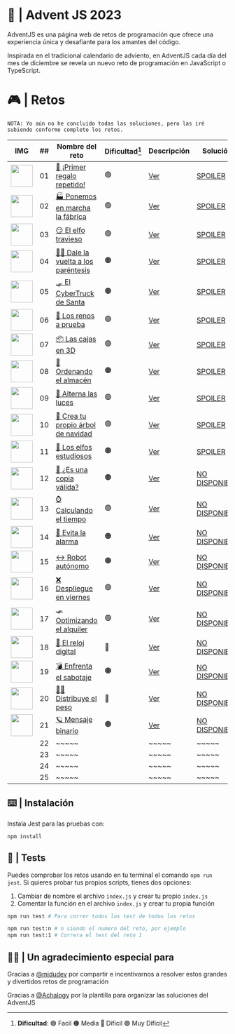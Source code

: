 # 🌟 | Advent JS 2023

AdventJS es una página web de retos de programación que ofrece una experiencia única y desafiante para los amantes del código.

Inspirada en el tradicional calendario de adviento, en AdventJS cada día del mes de diciembre se revela un nuevo reto de programación en JavaScript o TypeScript.

# 🎮 | Retos

```
NOTA: Yo aún no he concluido todas las soluciones, pero las iré subiendo conforme complete los retos.
```

| IMG                                                                                               | ##  | Nombre del reto                                                                  | Dificultad[^1] | Descripción                                                                                           | Solución                                                                                                |
| ------------------------------------------------------------------------------------------------- | :-: | -------------------------------------------------------------------------------- | -------------- | ----------------------------------------------------------------------------------------------------- | ------------------------------------------------------------------------------------------------------- |
| <img src="y" width="50" style="object-fit: contain;" />                                           | 01  | [🎁 ¡Primer regalo repetido!](https://adventjs.dev/es/challenges/2023/1)            | 🟢             | [Ver](https://github.com/CarlosUlisesOchoa/advent-js-2023/blob/main/challenges/challenge-1/README.md)    | [SPOILER](https://github.com/CarlosUlisesOchoa/advent-js-2023/blob/main/challenges/challenge-1/main.ts)   |
| <img src="https://adventjs.dev/challenges-2023/2.png" width="50" style="object-fit: contain;" />  | 02  | [🏭 Ponemos en marcha la fábrica](https://adventjs.dev/es/challenges/2023/2)        | 🟢             | [Ver](https://github.com/CarlosUlisesOchoa/advent-js-2023/blob/main/challenges/challenge-2/README.md)    | [SPOILER](https://github.com/CarlosUlisesOchoa/advent-js-2023/blob/main/challenges/challenge-2/main.ts)   |
| <img src="https://adventjs.dev/challenges-2023/3.png" width="50" style="object-fit: contain;" />  | 03  | [😏 El elfo travieso](https://adventjs.dev/es/challenges/2023/3)                    | 🟢             | [Ver](https://github.com/CarlosUlisesOchoa/advent-js-2023/blob/main/challenges/challenge-3/README.md)    | [SPOILER](https://github.com/CarlosUlisesOchoa/advent-js-2023/blob/main/challenges/challenge-3/main.ts)   |
| <img src="https://adventjs.dev/challenges-2023/4.png" width="50" style="object-fit: contain;" />  | 04  | [😵‍💫 Dale la vuelta a los paréntesis](https://adventjs.dev/es/challenges/2023/4)     | 🟠             | [Ver](https://github.com/CarlosUlisesOchoa/advent-js-2023/blob/main/challenges/challenge-4/README.md)    | [SPOILER](https://github.com/CarlosUlisesOchoa/advent-js-2023/blob/main/challenges/challenge-4/main.ts)   |
| <img src="https://adventjs.dev/challenges-2023/5.png" width="50" style="object-fit: contain;" />  | 05  | [🛷 El CyberTruck de Santa](https://adventjs.dev/es/challenges/2023/5)              | 🟠             | [Ver](https://github.com/CarlosUlisesOchoa/advent-js-2023/blob/main/challenges/challenge-5/README.md)    | [SPOILER](https://github.com/CarlosUlisesOchoa/advent-js-2023/blob/main/challenges/challenge-5/main.ts)   |
| <img src="https://adventjs.dev/challenges-2023/6.png" width="50" style="object-fit: contain;" />  | 06  | [🦌 Los renos a prueba](https://adventjs.dev/es/challenges/2023/6)                  | 🟢             | [Ver](https://github.com/CarlosUlisesOchoa/advent-js-2023/blob/main/challenges/challenge-6/README.md)    | [SPOILER](https://github.com/CarlosUlisesOchoa/advent-js-2023/blob/main/challenges/challenge-6/main.ts)   |
| <img src="https://adventjs.dev/challenges-2023/7.png" width="50" style="object-fit: contain;" />  | 07  | [📦 Las cajas en 3D](https://adventjs.dev/es/challenges/2023/7)                     | 🟢             | [Ver](https://github.com/CarlosUlisesOchoa/advent-js-2023/blob/main/challenges/challenge-7/README.md)    | [SPOILER](https://github.com/CarlosUlisesOchoa/advent-js-2023/blob/main/challenges/challenge-7/main.ts)   |
| <img src="https://adventjs.dev/challenges-2023/8.png" width="50" style="object-fit: contain;" />  | 08  | [🏬 Ordenando el almacén](https://adventjs.dev/es/challenges/2023/8)                | 🟠             | [Ver](https://github.com/CarlosUlisesOchoa/advent-js-2023/blob/main/challenges/challenge-8/README.md)    | [SPOILER](https://github.com/CarlosUlisesOchoa/advent-js-2023/blob/main/challenges/challenge-8/main.ts)   |
| <img src="https://adventjs.dev/challenges-2023/9.png" width="50" style="object-fit: contain;" />  | 09  | [🚦 Alterna las luces](https://adventjs.dev/es/challenges/2023/9)                   | 🟢             | [Ver](https://github.com/CarlosUlisesOchoa/advent-js-2023/blob/main/challenges/challenge-9/README.md)    | [SPOILER](https://github.com/CarlosUlisesOchoa/advent-js-2023/blob/main/challenges/challenge-9/main.ts)   |
| <img src="https://adventjs.dev/challenges-2023/10.png" width="50" style="object-fit: contain;" /> | 10  | [🎄 Crea tu propio árbol de navidad](https://adventjs.dev/es/challenges/2023/10)    | 🟢             | [Ver](https://github.com/CarlosUlisesOchoa/advent-js-2023/blob/main/challenges/challenge-10/README.md)   | [SPOILER](https://github.com/CarlosUlisesOchoa/advent-js-2023/blob/main/challenges/challenge-10/main.ts)  |
| <img src="https://adventjs.dev/challenges-2023/11.png" width="50" style="object-fit: contain;" /> | 11  | [📖 Los elfos estudiosos](https://adventjs.dev/es/challenges/2023/11)               | 🟠             | [Ver](https://github.com/CarlosUlisesOchoa/advent-js-2023/blob/main/challenges/challenge-11/README.md)   | [SPOILER](https://github.com/CarlosUlisesOchoa/advent-js-2023/blob/main/challenges/challenge-11/main.ts)  |
| <img src="https://adventjs.dev/challenges-2023/12.png" width="50" style="object-fit: contain;" /> | 12  | [📸 ¿Es una copia válida?](https://adventjs.dev/es/challenges/2023/12)              | 🟠             | [Ver](https://adventjs.dev/es/challenges/2023/12)                                                        | [NO DISPONIBLE](#!)                                                                                       |
| <img src="https://adventjs.dev/challenges-2023/13.png" width="50" style="object-fit: contain;" /> | 13  | [⌚️ Calculando el tiempo](https://adventjs.dev/es/challenges/2023/13)               | 🟢             | [Ver](https://adventjs.dev/es/challenges/2023/13)                                                        | [NO DISPONIBLE](#!)                                                                                       |
| <img src="https://adventjs.dev/challenges-2023/14.png" width="50" style="object-fit: contain;" /> | 14  | [🚨 Evita la alarma](https://adventjs.dev/es/challenges/2023/14)                    | 🟠             | [Ver](https://adventjs.dev/es/challenges/2023/14)                                                        | [NO DISPONIBLE](#!)                                                                                       |
| <img src="https://adventjs.dev/challenges-2023/15.png" width="50" style="object-fit: contain;" /> | 15  | [↔️ Robot autónomo](https://adventjs.dev/es/challenges/2023/15)                      | 🟠             | [Ver](https://adventjs.dev/es/challenges/2023/15)                                                        | [NO DISPONIBLE](#!)                                                                                       |
| <img src="https://adventjs.dev/challenges-2023/16.png" width="50" style="object-fit: contain;" /> | 16  | [❌ Despliegue en viernes](https://adventjs.dev/es/challenges/2023/16)              | 🟢             | [Ver](https://adventjs.dev/es/challenges/2023/16)                                                        | [NO DISPONIBLE](#!)                                                                                       |
| <img src="https://adventjs.dev/challenges-2023/17.png" width="50" style="object-fit: contain;" /> | 17  | [🛷 Optimizando el alquiler](https://adventjs.dev/es/challenges/2023/17)            | 🟢             | [Ver](https://adventjs.dev/es/challenges/2023/17)                                                        | [NO DISPONIBLE](#!)                                                                                       |
| <img src="https://adventjs.dev/challenges-2023/18.png" width="50" style="object-fit: contain;" /> | 18  | [🔢 El reloj digital](https://adventjs.dev/es/challenges/2023/18)                   | 🔴             | [Ver](https://adventjs.dev/es/challenges/2023/18)                                                        | [NO DISPONIBLE](#!)                                                                                       |
| <img src="https://adventjs.dev/challenges-2023/19.png" width="50" style="object-fit: contain;" /> | 19  | [💣 Enfrenta el sabotaje](https://adventjs.dev/es/challenges/2023/19)               | 🟠             | [Ver](https://adventjs.dev/es/challenges/2023/19)                                                        | [NO DISPONIBLE](#!)                                                                                       |
| <img src="https://adventjs.dev/challenges-2023/20.png" width="50" style="object-fit: contain;" /> | 20  | [🏋️‍♂️ Distribuye el peso](https://adventjs.dev/es/challenges/2023/20)                 | 🔴             | [Ver](https://adventjs.dev/es/challenges/2023/20)                                                        | [NO DISPONIBLE](#!)                                                                                       |
| <img src="https://adventjs.dev/challenges-2023/21.png" width="50" style="object-fit: contain;" /> | 21  | [🪐 Mensaje binario](https://adventjs.dev/es/challenges/2023/21)                    | 🟠             | [Ver](https://adventjs.dev/es/challenges/2023/21)                                                        | [NO DISPONIBLE](#!)                                                                                       |
|                                                                                                   | 22  | ~~~~~                                                                               |                 | ~~~~~                                                                                                   | ~~~~~                                                                                                     |
|                                                                                                   | 23  | ~~~~~                                                                               |                 | ~~~~~                                                                                                   | ~~~~~                                                                                                     |
|                                                                                                   | 24  | ~~~~~                                                                               |                 | ~~~~~                                                                                                   | ~~~~~                                                                                                     |
|                                                                                                   | 25  | ~~~~~                                                                               |                 | ~~~~~                                                                                                   | ~~~~~                                                                                                     |

[^1]: **Dificultad**: 🟢 Facil 🟠 Media 🔴 Dificil 🟣 Muy Dificil

## ⌨️ | Instalación

Instala Jest para las pruebas con:

`npm install`

## 🧪 | Tests

Puedes comprobar los retos usando en tu terminal el comando `npm run jest`.
Si quieres probar tus propios scripts, tienes dos opciones:

1. Cambiar de nombre el archivo `index.js` y crear tu propio `index.js`
2. Comentar la función en el archivo `index.js` y crear tu propia función

```bash
npm run test # Para correr todos los test de todos los retos

npm run test:n # n siendo el numero del reto, por ejemplo
npm run test:1 # Correra el test del reto 1
```

## 🙏🏻 | Un agradecimiento especial para

Gracias a [@midudev](https://github.com/midudev) por compartir e incentivarnos a resolver estos grandes y divertidos retos de programación

Gracias a [@Achalogy](https://github.com/Achalogy) por la plantilla para organizar las soluciones del AdventJS
